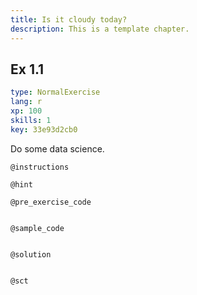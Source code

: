 ```yaml
---
title: Is it cloudy today?
description: This is a template chapter.
---
```


## Ex 1.1

```yaml
type: NormalExercise
lang: r
xp: 100
skills: 1
key: 33e93d2cb0
```

Do some data science.

`@instructions`


`@hint`


`@pre_exercise_code`

```{r}

```

`@sample_code`

```{r}

```

`@solution`

```{r}

```

`@sct`

```{r}

```
